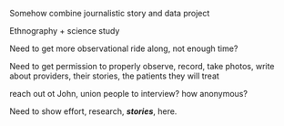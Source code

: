 Somehow combine journalistic story and data project

Ethnography + science study

Need to get more observational ride along, not enough time?

Need to get permission to properly observe, record, take photos, write about providers, their stories, the patients they will treat

reach out ot John, union people to interview? how anonymous?

Need to show effort, research, ***stories***, here.


